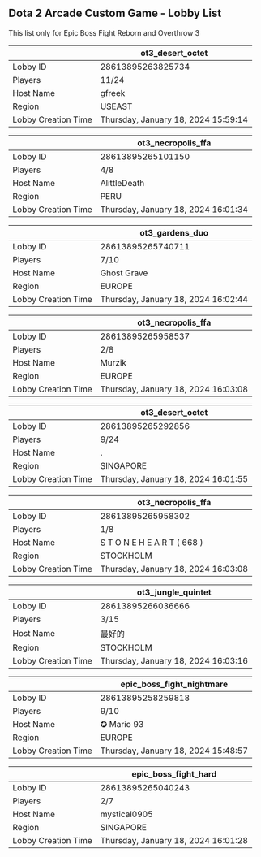 ## Dota 2 Arcade Custom Game - Lobby List

This list only for Epic Boss Fight Reborn and Overthrow 3

|  | ot3_desert_octet |
| ------ | ------ |
| Lobby ID | 28613895263825734 |
| Players | 11/24 |
| Host Name | gfreek |
| Region | USEAST |
| Lobby Creation Time | Thursday, January 18, 2024 15:59:14 |


|  | ot3_necropolis_ffa |
| ------ | ------ |
| Lobby ID | 28613895265101150 |
| Players | 4/8 |
| Host Name | AlittleDeath |
| Region | PERU |
| Lobby Creation Time | Thursday, January 18, 2024 16:01:34 |


|  | ot3_gardens_duo |
| ------ | ------ |
| Lobby ID | 28613895265740711 |
| Players | 7/10 |
| Host Name | Ghost Grave |
| Region | EUROPE |
| Lobby Creation Time | Thursday, January 18, 2024 16:02:44 |


|  | ot3_necropolis_ffa |
| ------ | ------ |
| Lobby ID | 28613895265958537 |
| Players | 2/8 |
| Host Name | Murzik |
| Region | EUROPE |
| Lobby Creation Time | Thursday, January 18, 2024 16:03:08 |


|  | ot3_desert_octet |
| ------ | ------ |
| Lobby ID | 28613895265292856 |
| Players | 9/24 |
| Host Name | . |
| Region | SINGAPORE |
| Lobby Creation Time | Thursday, January 18, 2024 16:01:55 |


|  | ot3_necropolis_ffa |
| ------ | ------ |
| Lobby ID | 28613895265958302 |
| Players | 1/8 |
| Host Name | S T O N E H E A R T ( 668 ) |
| Region | STOCKHOLM |
| Lobby Creation Time | Thursday, January 18, 2024 16:03:08 |


|  | ot3_jungle_quintet |
| ------ | ------ |
| Lobby ID | 28613895266036666 |
| Players | 3/15 |
| Host Name | 最好的 |
| Region | STOCKHOLM |
| Lobby Creation Time | Thursday, January 18, 2024 16:03:16 |


|  | epic_boss_fight_nightmare |
| ------ | ------ |
| Lobby ID | 28613895258259818 |
| Players | 9/10 |
| Host Name | ✪ Mario 93 |
| Region | EUROPE |
| Lobby Creation Time | Thursday, January 18, 2024 15:48:57 |


|  | epic_boss_fight_hard |
| ------ | ------ |
| Lobby ID | 28613895265040243 |
| Players | 2/7 |
| Host Name | mystical0905 |
| Region | SINGAPORE |
| Lobby Creation Time | Thursday, January 18, 2024 16:01:28 |


